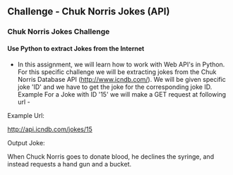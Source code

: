 ## Challenge - Chuk Norris Jokes (API)
### Chuk Norris Jokes Challenge
#### Use Python to extract Jokes from the Internet



- In this assignment, we will learn how to work with Web API's in Python. For this specific challenge we will be extracting jokes from the Chuk Norris Database API (http://www.icndb.com/). We will be given specific joke 'ID' and we have to get the joke for the corresponding joke ID.
Example For a Joke with ID '15' we will make a GET request at following url -

Example Url:

http://api.icndb.com/jokes/15

Output Joke:

When Chuck Norris goes to donate blood, he declines the syringe, and instead requests a hand gun and a bucket.
